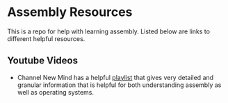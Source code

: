 # Assembly Resources

This is a repo for help with learning assembly. Listed below are links to different helpful resources.

## Youtube Videos

- Channel New Mind has a helpful [playlist](https://www.youtube.com/playlist?list=PLC7a8fNahjQ8IkiD5f7blIYrro9oeIfJU) that gives very detailed and granular information that is helpful for both understanding assembly as well as operating systems.
